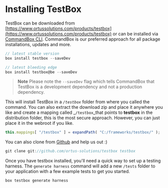 # Installing TestBox

TestBox can be downloaded from [https://www.ortussolutions.com/products/testbox](https://www.ortussolutions.com/products/testbox) or can be installed via [CommandBox CLI](https://www.ortussolutions.com/products/commandbox). CommandBox is our preferred approach for all package installations, updates and more.

```javascript
// latest stable version
box install testbox --saveDev

// latest bleeding edge
box install testbox@be --saveDev
```

> **Note** Please note the `--saveDev` flag which tells CommandBox that TestBox is a development dependency and not a production dependency.

This will install TestBox in a _`/testbox`_  folder from where you called the command. You can also extract the download zip and place it anywhere you like and create a mapping called _`/testbox`_that points to **testbox** in the distribution folder, this is the most secure approach. However, you can just place it in the webroot if you like.

```javascript
this.mappings[ "/testbox" ] = expandPath( "C:/frameworks/testbox/" );
```

You can also clone from [Github](https://github.com/ortus-solutions/testbox) and help us out :\)

```javascript
git clone git://github.com/ortus-solutions/testbox testbox
```

Once you have testbox installed, you'll need a quick way to set up a testing harness. The `generate harness` command will add a new `/tests` folder to your application with a few example tests to get you started.

```bash
box testbox generate harness
```
